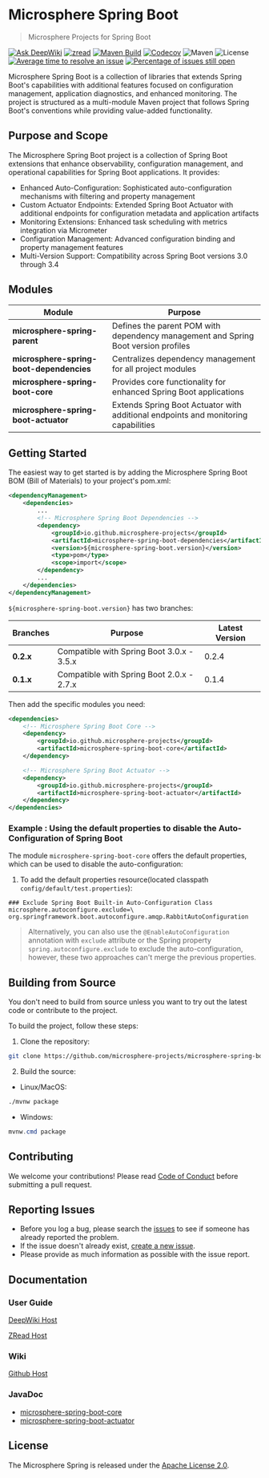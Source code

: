 # Microsphere Spring Boot

> Microsphere Projects for Spring Boot

[![Ask DeepWiki](https://deepwiki.com/badge.svg)](https://deepwiki.com/microsphere-projects/microsphere-spring-boot)
[![zread](https://img.shields.io/badge/Ask_Zread-_.svg?style=flat&color=00b0aa&labelColor=000000&logo=data%3Aimage%2Fsvg%2Bxml%3Bbase64%2CPHN2ZyB3aWR0aD0iMTYiIGhlaWdodD0iMTYiIHZpZXdCb3g9IjAgMCAxNiAxNiIgZmlsbD0ibm9uZSIgeG1sbnM9Imh0dHA6Ly93d3cudzMub3JnLzIwMDAvc3ZnIj4KPHBhdGggZD0iTTQuOTYxNTYgMS42MDAxSDIuMjQxNTZDMS44ODgxIDEuNjAwMSAxLjYwMTU2IDEuODg2NjQgMS42MDE1NiAyLjI0MDFWNC45NjAxQzEuNjAxNTYgNS4zMTM1NiAxLjg4ODEgNS42MDAxIDIuMjQxNTYgNS42MDAxSDQuOTYxNTZDNS4zMTUwMiA1LjYwMDEgNS42MDE1NiA1LjMxMzU2IDUuNjAxNTYgNC45NjAxVjIuMjQwMUM1LjYwMTU2IDEuODg2NjQgNS4zMTUwMiAxLjYwMDEgNC45NjE1NiAxLjYwMDFaIiBmaWxsPSIjZmZmIi8%2BCjxwYXRoIGQ9Ik00Ljk2MTU2IDEwLjM5OTlIMi4yNDE1NkMxLjg4ODEgMTAuMzk5OSAxLjYwMTU2IDEwLjY4NjQgMS42MDE1NiAxMS4wMzk5VjEzLjc1OTlDMS42MDE1NiAxNC4xMTM0IDEuODg4MSAxNC4zOTk5IDIuMjQxNTYgMTQuMzk5OUg0Ljk2MTU2QzUuMzE1MDIgMTQuMzk5OSA1LjYwMTU2IDE0LjExMzQgNS42MDE1NiAxMy43NTk5VjExLjAzOTlDNS42MDE1NiAxMC42ODY0IDUuMzE1MDIgMTAuMzk5OSA0Ljk2MTU2IDEwLjM5OTlaIiBmaWxsPSIjZmZmIi8%2BCjxwYXRoIGQ9Ik0xMy43NTg0IDEuNjAwMUgxMS4wMzg0QzEwLjY4NSAxLjYwMDEgMTAuMzk4NCAxLjg4NjY0IDEwLjM5ODQgMi4yNDAxVjQuOTYwMUMxMC4zOTg0IDUuMzEzNTYgMTAuNjg1IDUuNjAwMSAxMS4wMzg0IDUuNjAwMUgxMy43NTg0QzE0LjExMTkgNS42MDAxIDE0LjM5ODQgNS4zMTM1NiAxNC4zOTg0IDQuOTYwMVYyLjI0MDFDMTQuMzk4NCAxLjg4NjY0IDE0LjExMTkgMS42MDAxIDEzLjc1ODQgMS42MDAxWiIgZmlsbD0iI2ZmZiIvPgo8cGF0aCBkPSJNNCAxMkwxMiA0TDQgMTJaIiBmaWxsPSIjZmZmIi8%2BCjxwYXRoIGQ9Ik00IDEyTDEyIDQiIHN0cm9rZT0iI2ZmZiIgc3Ryb2tlLXdpZHRoPSIxLjUiIHN0cm9rZS1saW5lY2FwPSJyb3VuZCIvPgo8L3N2Zz4K&logoColor=ffffff)](https://zread.ai/microsphere-projects/microsphere-spring-boot)
[![Maven Build](https://github.com/microsphere-projects/microsphere-spring-boot/actions/workflows/maven-build.yml/badge.svg)](https://github.com/microsphere-projects/microsphere-spring-boot/actions/workflows/maven-build.yml)
[![Codecov](https://codecov.io/gh/microsphere-projects/microsphere-spring-boot/branch/main/graph/badge.svg)](https://app.codecov.io/gh/microsphere-projects/microsphere-spring-boot)
![Maven](https://img.shields.io/maven-central/v/io.github.microsphere-projects/microsphere-spring-boot.svg)
![License](https://img.shields.io/github/license/microsphere-projects/microsphere-spring-boot.svg)
[![Average time to resolve an issue](http://isitmaintained.com/badge/resolution/microsphere-projects/microsphere-spring-boot.svg)](http://isitmaintained.com/project/microsphere-projects/microsphere-spring-boot "Average time to resolve an issue")
[![Percentage of issues still open](http://isitmaintained.com/badge/open/microsphere-projects/microsphere-spring-boot.svg)](http://isitmaintained.com/project/microsphere-projects/microsphere-spring-boot "Percentage of issues still open")

Microsphere Spring Boot is a collection of libraries that extends Spring Boot's capabilities with additional features
focused on configuration management, application diagnostics, and enhanced monitoring. The project is structured as a
multi-module Maven project that follows Spring Boot's conventions while providing value-added functionality.

## Purpose and Scope

The Microsphere Spring Boot project is a collection of Spring Boot extensions that enhance observability, configuration
management, and operational capabilities for Spring Boot applications. It provides:

- Enhanced Auto-Configuration: Sophisticated auto-configuration mechanisms with filtering and property management
- Custom Actuator Endpoints: Extended Spring Boot Actuator with additional endpoints for configuration metadata and
  application artifacts
- Monitoring Extensions: Enhanced task scheduling with metrics integration via Micrometer
- Configuration Management: Advanced configuration binding and property management features
- Multi-Version Support: Compatibility across Spring Boot versions 3.0 through 3.4

## Modules

| **Module**                               | **Purpose**                                                                        |
|------------------------------------------|------------------------------------------------------------------------------------|
| **microsphere-spring-parent**            | Defines the parent POM with dependency management and Spring Boot version profiles |
| **microsphere-spring-boot-dependencies** | Centralizes dependency management for all project modules                          |
| **microsphere-spring-boot-core**         | Provides core functionality for enhanced Spring Boot applications                  |
| **microsphere-spring-boot-actuator**     | Extends Spring Boot Actuator with additional endpoints and monitoring capabilities |

## Getting Started

The easiest way to get started is by adding the Microsphere Spring Boot BOM (Bill of Materials) to your project's
pom.xml:

```xml
<dependencyManagement>
    <dependencies>
        ...
        <!-- Microsphere Spring Boot Dependencies -->
        <dependency>
            <groupId>io.github.microsphere-projects</groupId>
            <artifactId>microsphere-spring-boot-dependencies</artifactId>
            <version>${microsphere-spring-boot.version}</version>
            <type>pom</type>
            <scope>import</scope>
        </dependency>
        ...
    </dependencies>
</dependencyManagement>
```

`${microsphere-spring-boot.version}` has two branches:

| **Branches** | **Purpose**                               | **Latest Version** |
|--------------|-------------------------------------------|--------------------|
| **0.2.x**    | Compatible with Spring Boot 3.0.x - 3.5.x | 0.2.4              |
| **0.1.x**    | Compatible with Spring Boot 2.0.x - 2.7.x | 0.1.4              |

Then add the specific modules you need:

```xml
<dependencies>
    <!-- Microsphere Spring Boot Core -->
    <dependency>
        <groupId>io.github.microsphere-projects</groupId>
        <artifactId>microsphere-spring-boot-core</artifactId>
    </dependency>

    <!-- Microsphere Spring Boot Actuator -->
    <dependency>
        <groupId>io.github.microsphere-projects</groupId>
        <artifactId>microsphere-spring-boot-actuator</artifactId>
    </dependency>
</dependencies>
```

### Example : Using the default properties to disable the Auto-Configuration of Spring Boot

The module `microsphere-spring-boot-core` offers the default properties, which can be used to disable the
auto-configuration:

1. To add the default properties resource(located classpath `config/default/test.properties`):

```properties
### Exclude Spring Boot Built-in Auto-Configuration Class
microsphere.autoconfigure.exclude=\
org.springframework.boot.autoconfigure.amqp.RabbitAutoConfiguration
```

> Alternatively, you can also use the `@EnableAutoConfiguration` annotation with `exclude` attribute or the Spring
> property `spring.autoconfigure.exclude` to exclude the auto-configuration, however, these two approaches can't merge
> the previous properties.

## Building from Source

You don't need to build from source unless you want to try out the latest code or contribute to the project.

To build the project, follow these steps:

1. Clone the repository:

```bash
git clone https://github.com/microsphere-projects/microsphere-spring-boot.git
```

2. Build the source:

- Linux/MacOS:

```bash
./mvnw package
```

- Windows:

```powershell
mvnw.cmd package
```

## Contributing

We welcome your contributions! Please read [Code of Conduct](./CODE_OF_CONDUCT.md) before submitting a pull request.

## Reporting Issues

* Before you log a bug, please search the [issues](https://github.com/microsphere-projects/microsphere-spring-boot/issues)
  to see if someone has already reported the problem.
* If the issue doesn't already
  exist, [create a new issue](https://github.com/microsphere-projects/microsphere-spring-boot/issues/new).
* Please provide as much information as possible with the issue report.

## Documentation

### User Guide

[DeepWiki Host](https://deepwiki.com/microsphere-projects/microsphere-spring-boot)

[ZRead Host](https://zread.ai/microsphere-projects/microsphere-spring-boot)

### Wiki

[Github Host](https://github.com/microsphere-projects/microsphere-spring-boot/wiki)

### JavaDoc

- [microsphere-spring-boot-core](https://javadoc.io/doc/io.github.microsphere-projects/microsphere-spring-boot-core)
- [microsphere-spring-boot-actuator](https://javadoc.io/doc/io.github.microsphere-projects/microsphere-spring-boot-actuator)

## License

The Microsphere Spring is released under the [Apache License 2.0](https://www.apache.org/licenses/LICENSE-2.0).

